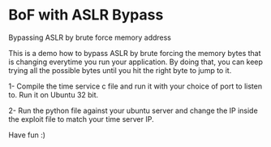 # BoF with ASLR Bypass
Bypassing ASLR by brute force memory address

This is a demo how to bypass ASLR by brute forcing the memory bytes that is changing everytime you run your application. By doing that, you can keep trying all the possible bytes until you hit the right byte to jump to it.


1- Compile the time service c file and run it with your choice of port to listen to. Run it on Ubuntu 32 bit.

2- Run the python file against your ubuntu server and change the IP inside the exploit file to match your time server IP.

Have fun :)
